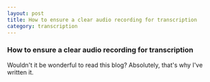 ```yaml
---
layout: post
title: How to ensure a clear audio recording for transcription
category: transcription
---
```


### How to ensure a clear audio recording for transcription

Wouldn't it be wonderful to read this blog? Absolutely, that's why I've written it.

